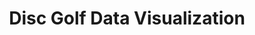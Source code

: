 ---
title: "Disc Golf Data Visualization"
excerpt: "Java driven illustration of Michigan disc golf course growth over time."
layout: single
author_profile: true
header:
  teaser: https://cdn.buttercms.com/HeLXHSoNTxSKdDXwpHqM
toc: true
toc_label: "Disc Golf Data Visualization"
toc_icon: "cogs"
---